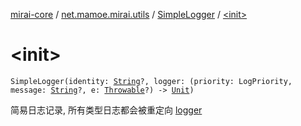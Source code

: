 [mirai-core](../../index.md) / [net.mamoe.mirai.utils](../index.md) / [SimpleLogger](index.md) / [&lt;init&gt;](./-init-.md)

# &lt;init&gt;

`SimpleLogger(identity: `[`String`](https://kotlinlang.org/api/latest/jvm/stdlib/kotlin/-string/index.html)`?, logger: (priority: LogPriority, message: `[`String`](https://kotlinlang.org/api/latest/jvm/stdlib/kotlin/-string/index.html)`?, e: `[`Throwable`](https://kotlinlang.org/api/latest/jvm/stdlib/kotlin/-throwable/index.html)`?) -> `[`Unit`](https://kotlinlang.org/api/latest/jvm/stdlib/kotlin/-unit/index.html)`)`

简易日志记录, 所有类型日志都会被重定向 [logger](#)

